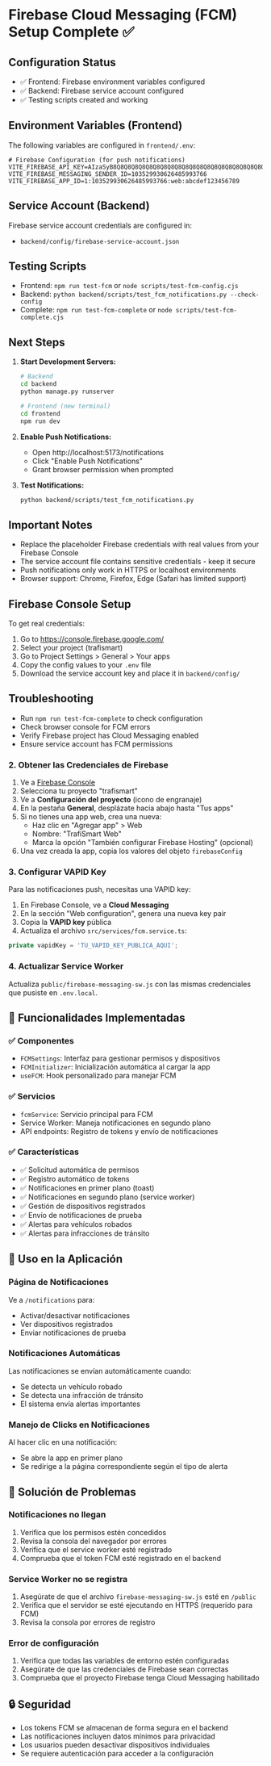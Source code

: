 # Firebase Cloud Messaging (FCM) Setup Complete ✅

## Configuration Status
- ✅ Frontend: Firebase environment variables configured
- ✅ Backend: Firebase service account configured
- ✅ Testing scripts created and working

## Environment Variables (Frontend)
The following variables are configured in `frontend/.env`:
```env
# Firebase Configuration (for push notifications)
VITE_FIREBASE_API_KEY=AIzaSyB8Q8Q8Q8Q8Q8Q8Q8Q8Q8Q8Q8Q8Q8Q8Q8Q8Q8Q8Q8Q8Q8
VITE_FIREBASE_MESSAGING_SENDER_ID=103529930626485993766
VITE_FIREBASE_APP_ID=1:103529930626485993766:web:abcdef123456789
```

## Service Account (Backend)
Firebase service account credentials are configured in:
- `backend/config/firebase-service-account.json`

## Testing Scripts
- Frontend: `npm run test-fcm` or `node scripts/test-fcm-config.cjs`
- Backend: `python backend/scripts/test_fcm_notifications.py --check-config`
- Complete: `npm run test-fcm-complete` or `node scripts/test-fcm-complete.cjs`

## Next Steps
1. **Start Development Servers:**
   ```bash
   # Backend
   cd backend
   python manage.py runserver

   # Frontend (new terminal)
   cd frontend
   npm run dev
   ```

2. **Enable Push Notifications:**
   - Open http://localhost:5173/notifications
   - Click "Enable Push Notifications"
   - Grant browser permission when prompted

3. **Test Notifications:**
   ```bash
   python backend/scripts/test_fcm_notifications.py
   ```

## Important Notes
- Replace the placeholder Firebase credentials with real values from your Firebase Console
- The service account file contains sensitive credentials - keep it secure
- Push notifications only work in HTTPS or localhost environments
- Browser support: Chrome, Firefox, Edge (Safari has limited support)

## Firebase Console Setup
To get real credentials:
1. Go to https://console.firebase.google.com/
2. Select your project (trafismart)
3. Go to Project Settings > General > Your apps
4. Copy the config values to your `.env` file
5. Download the service account key and place it in `backend/config/`

## Troubleshooting
- Run `npm run test-fcm-complete` to check configuration
- Check browser console for FCM errors
- Verify Firebase project has Cloud Messaging enabled
- Ensure service account has FCM permissions

### 2. Obtener las Credenciales de Firebase

1. Ve a [Firebase Console](https://console.firebase.google.com/)
2. Selecciona tu proyecto "trafismart"
3. Ve a **Configuración del proyecto** (icono de engranaje)
4. En la pestaña **General**, desplázate hacia abajo hasta "Tus apps"
5. Si no tienes una app web, crea una nueva:
   - Haz clic en "Agregar app" > Web
   - Nombre: "TrafiSmart Web"
   - Marca la opción "También configurar Firebase Hosting" (opcional)
6. Una vez creada la app, copia los valores del objeto `firebaseConfig`

### 3. Configurar VAPID Key

Para las notificaciones push, necesitas una VAPID key:

1. En Firebase Console, ve a **Cloud Messaging**
2. En la sección "Web configuration", genera una nueva key pair
3. Copia la **VAPID key** pública
4. Actualiza el archivo `src/services/fcm.service.ts`:

```typescript
private vapidKey = 'TU_VAPID_KEY_PUBLICA_AQUI';
```

### 4. Actualizar Service Worker

Actualiza `public/firebase-messaging-sw.js` con las mismas credenciales que pusiste en `.env.local`.

## 🔧 Funcionalidades Implementadas

### ✅ Componentes
- `FCMSettings`: Interfaz para gestionar permisos y dispositivos
- `FCMInitializer`: Inicialización automática al cargar la app
- `useFCM`: Hook personalizado para manejar FCM

### ✅ Servicios
- `fcmService`: Servicio principal para FCM
- Service Worker: Maneja notificaciones en segundo plano
- API endpoints: Registro de tokens y envío de notificaciones

### ✅ Características
- ✅ Solicitud automática de permisos
- ✅ Registro automático de tokens
- ✅ Notificaciones en primer plano (toast)
- ✅ Notificaciones en segundo plano (service worker)
- ✅ Gestión de dispositivos registrados
- ✅ Envío de notificaciones de prueba
- ✅ Alertas para vehículos robados
- ✅ Alertas para infracciones de tránsito

## 📱 Uso en la Aplicación

### Página de Notificaciones
Ve a `/notifications` para:
- Activar/desactivar notificaciones
- Ver dispositivos registrados
- Enviar notificaciones de prueba

### Notificaciones Automáticas
Las notificaciones se envían automáticamente cuando:
- Se detecta un vehículo robado
- Se detecta una infracción de tránsito
- El sistema envía alertas importantes

### Manejo de Clicks en Notificaciones
Al hacer clic en una notificación:
- Se abre la app en primer plano
- Se redirige a la página correspondiente según el tipo de alerta

## 🐛 Solución de Problemas

### Notificaciones no llegan
1. Verifica que los permisos estén concedidos
2. Revisa la consola del navegador por errores
3. Verifica que el service worker esté registrado
4. Comprueba que el token FCM esté registrado en el backend

### Service Worker no se registra
1. Asegúrate de que el archivo `firebase-messaging-sw.js` esté en `/public`
2. Verifica que el servidor se esté ejecutando en HTTPS (requerido para FCM)
3. Revisa la consola por errores de registro

### Error de configuración
1. Verifica que todas las variables de entorno estén configuradas
2. Asegúrate de que las credenciales de Firebase sean correctas
3. Comprueba que el proyecto Firebase tenga Cloud Messaging habilitado

## 🔒 Seguridad

- Los tokens FCM se almacenan de forma segura en el backend
- Las notificaciones incluyen datos mínimos para privacidad
- Los usuarios pueden desactivar dispositivos individuales
- Se requiere autenticación para acceder a la configuración